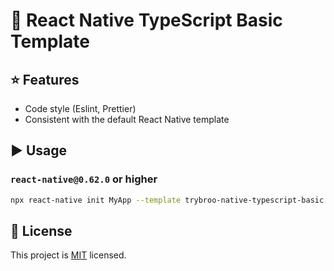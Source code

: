 # :space_invader: React Native TypeScript Basic Template

## :star: Features

- Code style  (Eslint, Prettier)
- Consistent with the default React Native template

## :arrow_forward: Usage

### `react-native@0.62.0` or higher

```sh
npx react-native init MyApp --template trybroo-native-typescript-basic
```

## :bookmark: License

This project is [MIT](LICENSE) licensed.
